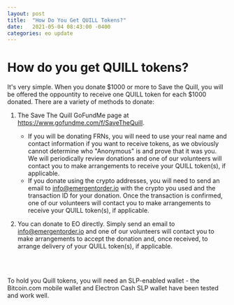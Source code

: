 ```yaml
---
layout: post
title:  "How Do You Get QUILL Tokens?"
date:   2021-05-04 08:43:00 -0400
categories: eo update
---
```


# How do you get QUILL tokens?

It's very simple. When you donate $1000 or more to Save the Quill, you will be offered the oppountity to receive one QUILL token for each $1000 donated. There are a variety of methods to donate:

1) The Save The Quill GoFundMe page at https://www.gofundme.com/f/SaveTheQuill.
   * If you will be donating FRNs, you will need to use your real name and contact information if you want to receive tokens, as we obviously cannot determine who "Anonymous" is and prove that it was you. We will periodically review donations and one of our volunteers will contact you to make arrangements to receive your QUILL token(s), if applicable.
   * If you donate using the crypto addresses, you will need to send an email to [info@emergentorder.io](mailto:info@emergentorder.com) with the crypto you used and the transaction ID for your donation. Once the transaction is confirmed, one of our volunteers will contact you to make arrangements to receive your QUILL token(s), if applicable.

2) You can donate to EO directly. Simply send an email to [info@emergentorder.io](mailto:info@emergentorder.com) and one of our volunteers will contact you to make arrangements to accept the donation and, once received, to arrange delivery of your QUILL token(s), if applicable.
<br />
<br />

To hold you Quill tokens, you will need an SLP-enabled wallet -  the Bitcoin.com mobile wallet and Electron Cash SLP wallet have been tested and work well.
